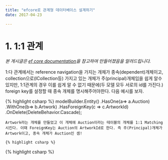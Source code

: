 ```yaml
---
title: "efcore로 관계형 데이터베이스 설계하기"
date: 2017-04-23

---
```

# 1. 1:1 관계

*본 게시글은 [ef core documentation](https://docs.microsoft.com/en-us/ef/core/modeling/relationships)을 참고하여 만들어졌음을 알려드립니다.*

1:다 관계에서는 reference navigation을 가지는 개체가 종속(dependent)개체이고, collection으로(ICollection등) 가지고 있는 개체가 주(principal)개체임을 쉽게 알수있지만, 1:1관계의 경우 이를 쉽게 알 수 없기 때문에(두 모델 모두 서로의 id를 가진다.) foreign key를 설정할 때 종속 개체를 명시해주어야한다. 다음 예시를 보자.

{% highlight csharp %}
modelBuilder.Entity<Artwork>()
       .HasOne(a=> a.Auction)
       .WithOne(b=> b.Artwork)
       .HasForeignKey<Auction>(c => c.ArtworkId)
       .OnDelete(DeleteBehavior.Cascade);      
```
Artwork라는 개체를 만들었고 이 개체에 Auction이라는 테이블의 개체를 1:1 Matching시킨다. 이때 ForeignKey는 Auction의 ArtworkId로 한다. 즉 주(Principal)개체가 Artwork이고, 종속 개체가 Auction인 셈!

{% highlight csharp %}
```

{% highlight csharp %}
```
